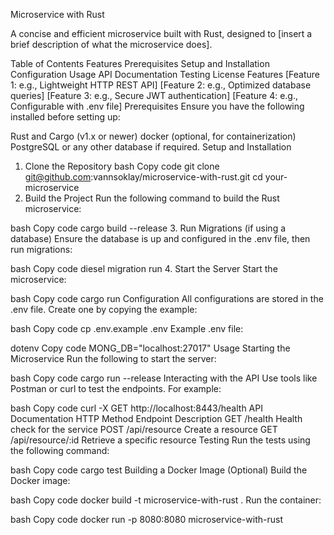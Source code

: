 
Microservice with Rust

A concise and efficient microservice built with Rust, designed to [insert a brief description of what the microservice does].

Table of Contents
Features
Prerequisites
Setup and Installation
Configuration
Usage
API Documentation
Testing
License
Features
[Feature 1: e.g., Lightweight HTTP REST API]
[Feature 2: e.g., Optimized database queries]
[Feature 3: e.g., Secure JWT authentication]
[Feature 4: e.g., Configurable with .env file]
Prerequisites
Ensure you have the following installed before setting up:

Rust and Cargo (v1.x or newer)
docker (optional, for containerization)
PostgreSQL or any other database if required.
Setup and Installation
1. Clone the Repository
bash
Copy code
git clone git@github.com:vannsoklay/microservice-with-rust.git
cd your-microservice
2. Build the Project
Run the following command to build the Rust microservice:

bash
Copy code
cargo build --release
3. Run Migrations (if using a database)
Ensure the database is up and configured in the .env file, then run migrations:

bash
Copy code
diesel migration run
4. Start the Server
Start the microservice:

bash
Copy code
cargo run
Configuration
All configurations are stored in the .env file. Create one by copying the example:

bash
Copy code
cp .env.example .env
Example .env file:

dotenv
Copy code
MONG_DB="localhost:27017"
Usage
Starting the Microservice
Run the following to start the server:

bash
Copy code
cargo run --release
Interacting with the API
Use tools like Postman or curl to test the endpoints. For example:

bash
Copy code
curl -X GET http://localhost:8443/health
API Documentation
HTTP Method	Endpoint	Description
GET	/health	Health check for the service
POST	/api/resource	Create a resource
GET	/api/resource/:id	Retrieve a specific resource
Testing
Run the tests using the following command:

bash
Copy code
cargo test
Building a Docker Image (Optional)
Build the Docker image:

bash
Copy code
docker build -t microservice-with-rust .
Run the container:

bash
Copy code
docker run -p 8080:8080 microservice-with-rust

